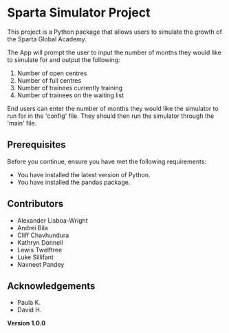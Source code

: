 # Sparta Simulator Project

This project is a Python package that allows users to simulate the growth of the Sparta Global Academy.<br>

The App will prompt the user to input the number of months they would like to simulate for and output the following:<br>

<ol>
<li>Number of open centres </li> 
<li>Number of full centres </li> 
<li>Number of trainees currently training </li> 
<li>Number of trainees on the waiting list </li> 
</ol>

End users can enter the number of months they would like the simulator to run for in the 'config' file. They should then run the simulator through the 'main' file.


## Prerequisites

Before you continue, ensure you have met the following requirements:

- You have installed the latest version of Python.
- You have installed the pandas package.

## Contributors

<ul>
<li>Alexander Lisboa-Wright </li> 
<li>Andrei Bila  </li> 
<li>Cliff Chavhundura  </li>
<li>Kathryn Donnell </li>
<li>Lewis Twelftree </li>
<li>Luke Sillifant </li>
<li>Navneet Pandey </li>
</ul>

## Acknowledgements

<ul>
<li>Paula K.</li>
<li>David H.</li>
</ul>

**Version 1.0.0**

